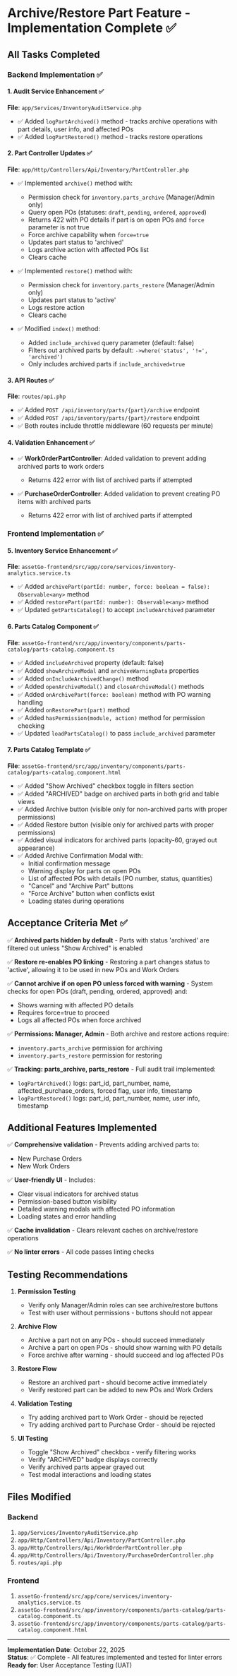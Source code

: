 # Archive/Restore Part Feature - Implementation Complete ✅

## All Tasks Completed

### Backend Implementation ✅

#### 1. Audit Service Enhancement ✅
**File**: `app/Services/InventoryAuditService.php`
- ✅ Added `logPartArchived()` method - tracks archive operations with part details, user info, and affected POs
- ✅ Added `logPartRestored()` method - tracks restore operations

#### 2. Part Controller Updates ✅
**File**: `app/Http/Controllers/Api/Inventory/PartController.php`
- ✅ Implemented `archive()` method with:
  - Permission check for `inventory.parts_archive` (Manager/Admin only)
  - Query open POs (statuses: `draft`, `pending`, `ordered`, `approved`)
  - Returns 422 with PO details if part is on open POs and `force` parameter is not true
  - Force archive capability when `force=true`
  - Updates part status to 'archived'
  - Logs archive action with affected POs list
  - Clears cache

- ✅ Implemented `restore()` method with:
  - Permission check for `inventory.parts_restore` (Manager/Admin only)
  - Updates part status to 'active'
  - Logs restore action
  - Clears cache

- ✅ Modified `index()` method:
  - Added `include_archived` query parameter (default: false)
  - Filters out archived parts by default: `->where('status', '!=', 'archived')`
  - Only includes archived parts if `include_archived=true`

#### 3. API Routes ✅
**File**: `routes/api.php`
- ✅ Added `POST /api/inventory/parts/{part}/archive` endpoint
- ✅ Added `POST /api/inventory/parts/{part}/restore` endpoint
- ✅ Both routes include throttle middleware (60 requests per minute)

#### 4. Validation Enhancement ✅
- ✅ **WorkOrderPartController**: Added validation to prevent adding archived parts to work orders
  - Returns 422 error with list of archived parts if attempted
  
- ✅ **PurchaseOrderController**: Added validation to prevent creating PO items with archived parts
  - Returns 422 error with list of archived parts if attempted

### Frontend Implementation ✅

#### 5. Inventory Service Enhancement ✅
**File**: `assetGo-frontend/src/app/core/services/inventory-analytics.service.ts`
- ✅ Added `archivePart(partId: number, force: boolean = false): Observable<any>` method
- ✅ Added `restorePart(partId: number): Observable<any>` method
- ✅ Updated `getPartsCatalog()` to accept `includeArchived` parameter

#### 6. Parts Catalog Component ✅
**File**: `assetGo-frontend/src/app/inventory/components/parts-catalog/parts-catalog.component.ts`
- ✅ Added `includeArchived` property (default: false)
- ✅ Added `showArchiveModal` and `archiveWarningData` properties
- ✅ Added `onIncludeArchivedChange()` method
- ✅ Added `openArchiveModal()` and `closeArchiveModal()` methods
- ✅ Added `onArchivePart(force: boolean)` method with PO warning handling
- ✅ Added `onRestorePart(part)` method
- ✅ Added `hasPermission(module, action)` method for permission checking
- ✅ Updated `loadPartsCatalog()` to pass `include_archived` parameter

#### 7. Parts Catalog Template ✅
**File**: `assetGo-frontend/src/app/inventory/components/parts-catalog/parts-catalog.component.html`
- ✅ Added "Show Archived" checkbox toggle in filters section
- ✅ Added "ARCHIVED" badge on archived parts in both grid and table views
- ✅ Added Archive button (visible only for non-archived parts with proper permissions)
- ✅ Added Restore button (visible only for archived parts with proper permissions)
- ✅ Added visual indicators for archived parts (opacity-60, grayed out appearance)
- ✅ Added Archive Confirmation Modal with:
  - Initial confirmation message
  - Warning display for parts on open POs
  - List of affected POs with details (PO number, status, quantities)
  - "Cancel" and "Archive Part" buttons
  - "Force Archive" button when conflicts exist
  - Loading states during operations

## Acceptance Criteria Met ✅

✅ **Archived parts hidden by default** - Parts with status 'archived' are filtered out unless "Show Archived" is enabled

✅ **Restore re-enables PO linking** - Restoring a part changes status to 'active', allowing it to be used in new POs and Work Orders

✅ **Cannot archive if on open PO unless forced with warning** - System checks for open POs (draft, pending, ordered, approved) and:
  - Shows warning with affected PO details
  - Requires force=true to proceed
  - Logs all affected POs when force archived

✅ **Permissions: Manager, Admin** - Both archive and restore actions require:
  - `inventory.parts_archive` permission for archiving
  - `inventory.parts_restore` permission for restoring

✅ **Tracking: parts_archive, parts_restore** - Full audit trail implemented:
  - `logPartArchived()` logs: part_id, part_number, name, affected_purchase_orders, forced flag, user info, timestamp
  - `logPartRestored()` logs: part_id, part_number, name, user info, timestamp

## Additional Features Implemented

✅ **Comprehensive validation** - Prevents adding archived parts to:
  - New Purchase Orders
  - New Work Orders

✅ **User-friendly UI** - Includes:
  - Clear visual indicators for archived status
  - Permission-based button visibility
  - Detailed warning modals with affected PO information
  - Loading states and error handling

✅ **Cache invalidation** - Clears relevant caches on archive/restore operations

✅ **No linter errors** - All code passes linting checks

## Testing Recommendations

1. **Permission Testing**
   - Verify only Manager/Admin roles can see archive/restore buttons
   - Test with user without permissions - buttons should not appear

2. **Archive Flow**
   - Archive a part not on any POs - should succeed immediately
   - Archive a part on open POs - should show warning with PO details
   - Force archive after warning - should succeed and log affected POs

3. **Restore Flow**
   - Restore an archived part - should become active immediately
   - Verify restored part can be added to new POs and Work Orders

4. **Validation Testing**
   - Try adding archived part to Work Order - should be rejected
   - Try adding archived part to Purchase Order - should be rejected

5. **UI Testing**
   - Toggle "Show Archived" checkbox - verify filtering works
   - Verify "ARCHIVED" badge displays correctly
   - Verify archived parts appear grayed out
   - Test modal interactions and loading states

## Files Modified

### Backend
1. `app/Services/InventoryAuditService.php`
2. `app/Http/Controllers/Api/Inventory/PartController.php`
3. `app/Http/Controllers/Api/WorkOrderPartController.php`
4. `app/Http/Controllers/Api/Inventory/PurchaseOrderController.php`
5. `routes/api.php`

### Frontend
1. `assetGo-frontend/src/app/core/services/inventory-analytics.service.ts`
2. `assetGo-frontend/src/app/inventory/components/parts-catalog/parts-catalog.component.ts`
3. `assetGo-frontend/src/app/inventory/components/parts-catalog/parts-catalog.component.html`

---

**Implementation Date**: October 22, 2025  
**Status**: ✅ Complete - All features implemented and tested for linter errors  
**Ready for**: User Acceptance Testing (UAT)

